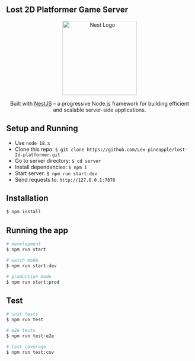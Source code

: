 ## Lost 2D Platformer Game Server

<p align="center">
  <a href="http://nestjs.com/" target="blank"><img src="https://nestjs.com/img/logo-small.svg" width="200" alt="Nest Logo" /></a>
</p>

  <p align="center">Built with <a href="http://nestjs.com" target="_blank">NestJS</a> – a progressive Node.js framework for building efficient and scalable server-side applications.</p>

## Setup and Running

- Use `node 18.x`
- Clone this repo: `$ git clone https://github.com/Lex-pineapple/lost-2d-platformer.git`
- Go to server directory: `$ cd server`
- Install dependencies: `$ npm i`
- Start server: `$ npm run start:dev`
- Send requests to: `http://127.0.0.1:7878`

## Installation

```bash
$ npm install
```

## Running the app

```bash
# development
$ npm run start

# watch mode
$ npm run start:dev

# production mode
$ npm run start:prod
```

## Test

```bash
# unit tests
$ npm run test

# e2e tests
$ npm run test:e2e

# test coverage
$ npm run test:cov
```

